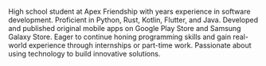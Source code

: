 High school student at Apex Friendship with years experience in software development. Proficient in Python, Rust, Kotlin, Flutter, and Java. Developed and published original mobile apps on Google Play Store and Samsung Galaxy Store. Eager to continue honing programming skills and gain real-world experience through internships or part-time work. Passionate about using technology to build innovative solutions.
